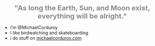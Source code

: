 

<h1 align="center" style="font-size: 22px; opacity: 0.5;"> "As long the Earth, Sun, and Moon exist, everything will be alright."</h1>




- I’m @MichaelCorduroy
- I like birdwatching and skateboarding
- i do stuff on <a href = "https://michaelcorduroy.com">michaelcorduroy.com</a>
